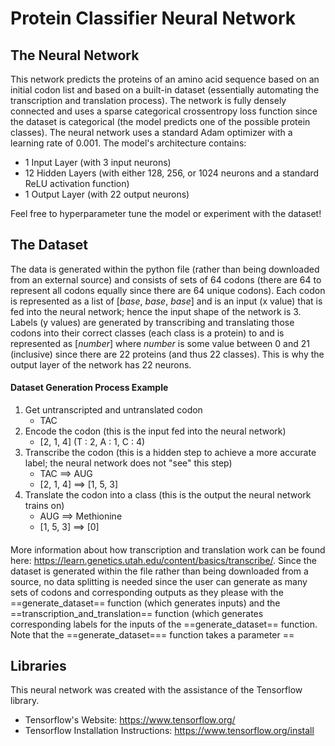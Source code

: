 # Protein Classifier Neural Network
## The Neural Network
This network predicts the proteins of an amino acid sequence based on an initial codon list and based on a built-in dataset (essentially automating the transcription and translation process). The network is fully densely connected and uses a sparse categorical crossentropy loss function since the dataset is categorical (the model predicts one of the possible protein classes). The neural network uses a standard Adam optimizer with a learning rate of 0.001. The model's architecture contains:
- 1 Input Layer (with 3 input neurons)
- 12 Hidden Layers (with either 128, 256, or 1024 neurons and a standard ReLU activation function)
- 1 Output Layer (with 22 output neurons)

Feel free to hyperparameter tune the model or experiment with the dataset!

## The Dataset
The data is generated within the python file (rather than being downloaded from an external source) and consists of sets of 64 codons (there are 64 to represent all codons equally since there are 64 unique codons). Each codon is represented as a list of [*base*, *base*, *base*] and is an input (x value) that is fed into the neural network; hence the input shape of the network is 3. Labels (y values) are generated by transcribing and translating those codons into their correct classes (each class is a protein) to and is represented as [*number*] where *number* is some value between 0 and 21 (inclusive) since there are 22 proteins (and thus 22 classes). This is why the output layer of the network has 22 neurons.

#### Dataset Generation Process Example 
1. Get untranscripted and untranslated codon
      - TAC
2. Encode the codon (this is the input fed into the neural network)
      -  [2, 1, 4] (T : 2, A : 1, C : 4)
3. Transcribe the codon (this is a hidden step to achieve a more accurate label; the neural network does not "see" this step)
      - TAC ==> AUG
      - [2, 1, 4] ==> [1, 5, 3]
4. Translate the codon into a class (this is the output the neural network trains on)
      - AUG ==> Methionine
      - [1, 5, 3] ==> [0] 
####
More information about how transcription and translation work can be found here: https://learn.genetics.utah.edu/content/basics/transcribe/. Since the dataset is generated within the file rather than being downloaded from a source, no data splitting is needed since the user can generate as many sets of codons and corresponding outputs as they please with the ==generate_dataset== function (which generates inputs) and the ==transcription_and_translation== function (which generates corresponding labels for the inputs of the ==generate_dataset== function. Note that the ==generate_dataset=== function takes a parameter ==


## Libraries
This neural network was created with the assistance of the Tensorflow library.
- Tensorflow's Website: https://www.tensorflow.org/
- Tensorflow Installation Instructions: https://www.tensorflow.org/install
